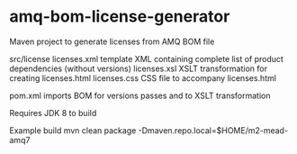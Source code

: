 # amq-bom-license-generator
Maven project to generate licenses from AMQ BOM file

src/license
  licenses.xml	template XML containing complete list of product dependencies 
		(without versions)
  licenses.xsl	XSLT transformation for creating licenses.html
  licenses.css	CSS file to accompany licenses.html

pom.xml		imports BOM for versions
		passes <product> and <version> to XSLT transformation

Requires JDK 8 to build

Example build
  mvn clean package -Dmaven.repo.local=$HOME/m2-mead-amq7
